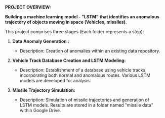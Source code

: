 **PROJECT OVERVIEW:**

**Building a machine learning model - "LSTM" that identifies an anomalous trajectory of objects moving in space (Vehicles, missiles).**

This project comprises three stages (Each folder represents a step):

1. **Data Anomaly Generation :**
   - Description: Creation of anomalies within an existing data repository.

2. **Vehicle Track Database Creation and LSTM Modeling:**
   - Description: Establishment of a database using vehicle tracks, incorporating both normal and anomalous routes. Various LSTM models 
   are developed for analysis.

3. **Missile Trajectory Simulation:**
   - Description: Simulation of missile trajectories and generation of LSTM models. Results are stored in a folder named "missile data" within Google Drive.
   
